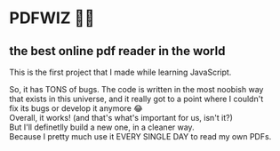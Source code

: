 # PDFWIZ 🧙‍♂️
<h2>the best online pdf reader in the world</h2>

This is the first project that I made while learning JavaScript.

So, it has TONS of bugs. The code is written in the most noobish way</br>
that exists in this universe, and it really got to a point where I couldn't</br>
fix its bugs or develop it anymore 😂</br>
Overall, it works! (and that's what's important for us, isn't it?)</br>
But I'll definetlly build a new one, in a cleaner way.</br>
Because I pretty much use it EVERY SINGLE DAY to read my own PDFs.</br>
